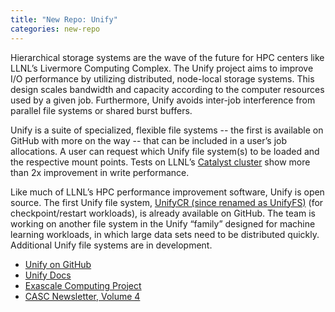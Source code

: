 ```yaml
---
title: "New Repo: Unify"
categories: new-repo
---
```


Hierarchical storage systems are the wave of the future for HPC centers like LLNL’s Livermore Computing Complex. The Unify project aims to improve I/O performance by utilizing distributed, node-local storage systems. This design scales bandwidth and capacity according to the computer resources used by a given job. Furthermore, Unify avoids inter-job interference from parallel file systems or shared burst buffers. 

Unify is a suite of specialized, flexible file systems -- the first is available on GitHub with more on the way -- that can be included in a user’s job allocations. A user can request which Unify file system(s) to be loaded and the respective mount points. Tests on LLNL’s [Catalyst cluster](https://hpc.llnl.gov/hardware/platforms/catalyst) show more than 2x improvement in write performance.

Like much of LLNL’s HPC performance improvement software, Unify is open source. The first Unify file system, [UnifyCR (since renamed as UnifyFS)](https://github.com/LLNL/UnifyFS) (for checkpoint/restart workloads), is already available on GitHub. The team is working on another file system in the Unify “family” designed for machine learning workloads, in which large data sets need to be distributed quickly. Additional Unify file systems are in development.

- [Unify on GitHub](https://github.com/LLNL/UnifyFS)
- [Unify Docs](https://unifyfs.readthedocs.io/en/latest/)
- [Exascale Computing Project](https://exascale.llnl.gov/)
- [CASC Newsletter, Volume 4](https://computing.llnl.gov/casc/newsletter/vol-4#exascale)
